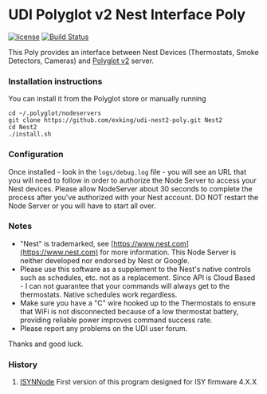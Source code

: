 # UDI Polyglot v2 Nest Interface Poly

[![license](https://img.shields.io/github/license/mashape/apistatus.svg)](https://github.com/exking/udi-nest2-poly/blob/master/LICENSE)
[![Build Status](https://travis-ci.org/exking/udi-nest2-poly.svg?branch=master)](https://travis-ci.org/exking/udi-nest2-poly)

This Poly provides an interface between Nest Devices (Thermostats, Smoke Detectors, Cameras) and [Polyglot v2](https://github.com/Einstein42/udi-polyglotv2) server.

### Installation instructions
You can install it from the Polyglot store or manually running
```
cd ~/.polyglot/nodeservers
git clone https://github.com/exking/udi-nest2-poly.git Nest2
cd Nest2
./install.sh
```

### Configuration
Once installed -  look in the `logs/debug.log` file - you will see an URL that you will need to follow in order to authorize the Node Server to access your Nest devices. Please allow NodeServer about 30 seconds to complete the process after you've authorized with your Nest account. DO NOT restart the Node Server or you will have to start all over.

### Notes
* "Nest" is trademarked, see [https://www.nest.com](https://www.nest.com) for more information. This Node Server is neither developed nor endorsed by Nest or Google.
* Please use this software as a supplement to the Nest's native controls such as schedules, etc. not as a replacement. Since API is Cloud Based - I can not guarantee that your commands will always get to the thermostats. Native schedules work regardless.
* Make sure you have a "C" wire hooked up to the Thermostats to ensure that WiFi is not disconnected because of a low thermostat battery, providing reliable power improves command success rate.
* Please report any problems on the UDI user forum.

Thanks and good luck.

### History
1. [ISYNNode](https://github.com/exking/isynnode) First version of this program designed for ISY firmware 4.X.X
